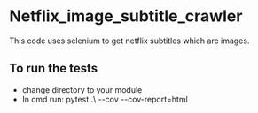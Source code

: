 # Netflix_image_subtitle_crawler
This code uses selenium to get netflix subtitles which are images.

## To run the tests
- change directory to your module
- In cmd run: pytest .\ --cov --cov-report=html